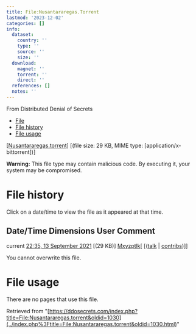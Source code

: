 ```yaml
---
title: File:Nusantararegas.Torrent
lastmod: '2023-12-02'
categories: []
info:
  dataset:
    country: ''
    type: ''
    source: ''
    size: ''
  download:
    magnet: ''
    torrent: ''
    direct: ''
  references: []
  notes: ''
---
```




From Distributed Denial of Secrets

- [File](./File:Nusantararegas.torrent.html#file)
- [File history](./File:Nusantararegas.torrent.html#filehistory)
- [File usage](./File:Nusantararegas.torrent.html#filelinks)

[[Nusantararegas.torrent](../images/0/00/Nusantararegas.torrent "Nusantararegas.torrent")]
‎[(file size: 29 KB, MIME type:
[application/x-bittorrent])]

**Warning:** This file type may contain malicious code. By executing it,
your system may be compromised.

# File history

Click on a date/time to view the file as it appeared at that time.

Date/Time Dimensions User Comment
---
current [22:35, 13 September 2021](../images/0/00/Nusantararegas.torrent) [(29 KB)] [Mxyzptlk](../index.php%3Ftitle=User:Mxyzptlk&action=edit&redlink=1.html "User:Mxyzptlk (page does not exist)")[ [([talk](../index.php%3Ftitle=User_talk:Mxyzptlk&action=edit&redlink=1.html "User talk:Mxyzptlk (page does not exist)") | [contribs](./Special:Contributions/Mxyzptlk.html "Special:Contributions/Mxyzptlk"))]]

You cannot overwrite this file.

# File usage

There are no pages that use this file.

Retrieved from
"[https://ddosecrets.com/index.php?title=File:Nusantararegas.torrent&oldid=1030](../index.php%3Ftitle=File:Nusantararegas.torrent&oldid=1030.html)"

